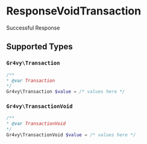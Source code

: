 # ResponseVoidTransaction

Successful Response


## Supported Types

### `Gr4vy\Transaction`

```php
/**
* @var Transaction
*/
Gr4vy\Transaction $value = /* values here */
```

### `Gr4vy\TransactionVoid`

```php
/**
* @var TransactionVoid
*/
Gr4vy\TransactionVoid $value = /* values here */
```

